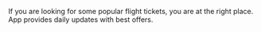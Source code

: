 If you are looking for some popular flight tickets, you are at the right place. App provides daily updates with best offers.
